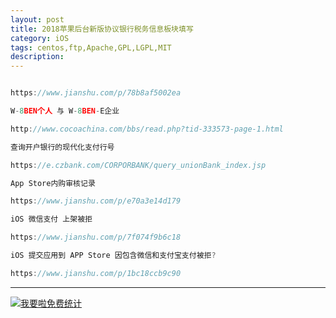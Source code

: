 ```yaml
---
layout: post
title: 2018苹果后台新版协议银行税务信息板块填写
category: iOS
tags: centos,ftp,Apache,GPL,LGPL,MIT
description: 
---
```


```javascript

https://www.jianshu.com/p/78b8af5002ea

W-8BEN个人 与 W-8BEN-E企业

http://www.cocoachina.com/bbs/read.php?tid-333573-page-1.html

查询开户银行的现代化支付行号

https://e.czbank.com/CORPORBANK/query_unionBank_index.jsp

App Store内购审核记录

https://www.jianshu.com/p/e70a3e14d179

iOS 微信支付 上架被拒

https://www.jianshu.com/p/7f074f9b6c18

iOS 提交应用到 APP Store 因包含微信和支付宝支付被拒?

https://www.jianshu.com/p/1bc18ccb9c90


```



---


<script language="javascript" type="text/javascript" src="//js.users.51.la/19176892.js"></script>
<noscript><a href="//www.51.la/?19176892" target="_blank"><img alt="&#x6211;&#x8981;&#x5566;&#x514D;&#x8D39;&#x7EDF;&#x8BA1;" src="//img.users.51.la/19176892.asp" style="border:none" /></a></noscript>

